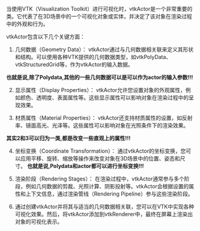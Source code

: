当使用VTK（Visualization Toolkit）进行可视化时，vtkActor是一个非常重要的类。它代表了在3D场景中的一个可视化对象或实体，并决定了该对象在渲染过程中的外观和行为。

vtkActor包含以下几个关键方面：

1. 几何数据（Geometry Data）：
vtkActor通过与几何数据相关联来定义其形状和结构。可以使用各种VTK提供的几何数据类型，如vtkPolyData、vtkStructuredGrid等，作为vtkActor的输入数据。

**也就是说,除了Polydata,其他的一些几何数据可以是可以作为actor的输入参数!!!**

2. 显示属性（Display Properties）：
vtkActor允许您设置对象的外观属性，例如颜色、透明度、表面属性等。这些显示属性可以影响对象在渲染过程中的呈现效果。

3. 材质属性（Material Properties）：
vtkActor还支持材质属性的设置，如反射率、镜面高光、光泽等。这些属性可以影响对象在光照条件下的渲染效果。

**其实2和3可以归为一类,都是改变一些直观上的属性!!!**

4. 坐标变换（Coordinate Transformation）：
通过vtkActor的坐标变换，您可以应用平移、旋转、缩放等操作来改变对象在3D场景中的位置、姿态和尺寸。
**也就是说,Polydata和actor都可以进行坐标变换!!!**

6. 渲染阶段（Rendering Stages）：
在渲染过程中，vtkActor通常参与多个阶段，例如几何数据的剪裁、光照计算、阴影投射等。vtkActor会根据设置的属性和上下文信息，通过渲染管线（Rendering Pipeline）参与这些渲染阶段。

7. 通过创建vtkActor并将其与适当的几何数据相关联，您可以在VTK中实现各种可视化效果。然后，将vtkActor添加到vtkRenderer中，最终在屏幕上渲染出对象的可视化表示。
